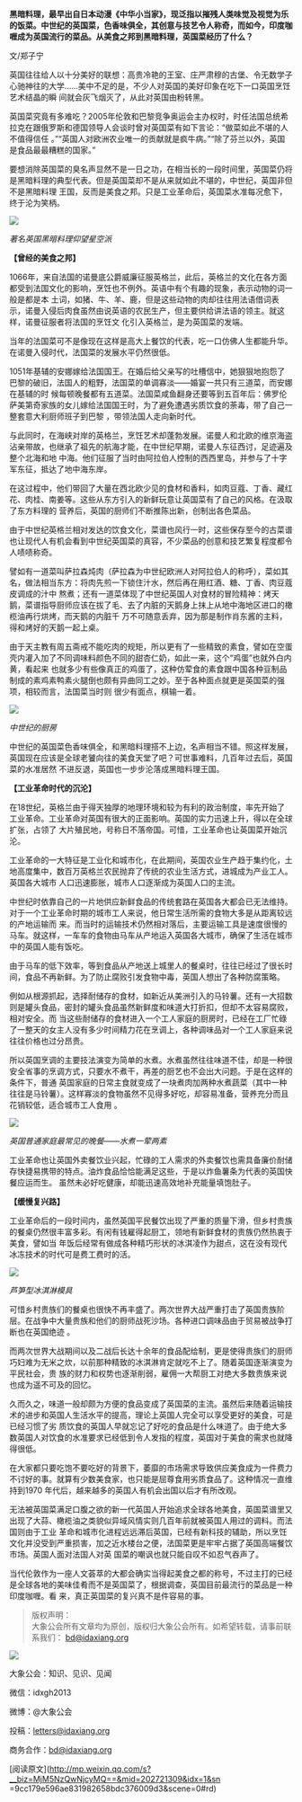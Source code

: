 **黑暗料理，最早出自日本动漫《中华小当家》，现泛指以摧残人类味觉及视觉为乐的饭菜。中世纪的英国菜，色香味俱全，其创意与技艺令人称奇，而如今，印度咖喱成为英国流行的菜品。从美食之邦到黑暗料理，英国菜经历了什么？**

  

文/郑子宁

  

英国往往给人以十分美好的联想：高贵冷艳的王室、庄严肃穆的古堡、令无数学子心驰神往的大学……美中不足的是，不少人对英国的美好印象在吃下一口英国烹饪艺术结晶的瞬
间就会灰飞烟灭了，从此对英国由粉转黑。

  

英国菜究竟有多难吃？2005年伦敦和巴黎竞争奥运会主办权时，时任法国总统希拉克在跟俄罗斯和德国领导人会谈时曾对英国菜有如下言论：“做菜如此不堪的人不值得信任
。”“英国人对欧洲农业唯一的贡献就是疯牛病。”“除了芬兰以外，英国是食品最最糟糕的国家。”

  

要想消除英国菜的臭名声显然不是一日之功，在相当长的一段时间里，英国菜仍将是黑暗料理的典型代表。但是英国菜却不是从来就如此不堪的，中世纪，英国非但不是黑暗料理
王国，反而是美食之邦。只是工业革命后，英国菜水准每况愈下，终于沦为笑柄。

  

![](_resources/“大象”的舌尖之四：从美食之邦到黑暗料理image0.jpg)

_著名英国黑暗料理仰望星空派_

  

**【曾经的美食之邦】**

  

1066年，来自法国的诺曼底公爵威廉征服英格兰，此后，英格兰的文化在各方面都受到法国文化的影响，烹饪也不例外。英语中有个有趣的现象，表示动物的词一般是都是本
土词，如猪、牛、羊、鹿，但是这些动物的肉却往往用法语借词表示，诺曼入侵后肉食虽然由说英语的农民生产，但主要供给讲法语的领主。就这样，诺曼征服者将法国的烹饪文
化引入英格兰，是为英国菜的发端。

  

当年的法国菜可不是像现在这样是高大上餐饮的代表，吃一口仿佛人生都能升华。在诺曼入侵时代，法国菜的发展水平仍然很低。

  

1051年基辅的安娜嫁给法国国王。在婚后给父亲写的吐槽信中，她狠狠地抱怨了巴黎的破旧，法国人的粗野，法国菜的单调寡淡——婚宴一共只有三道菜，而安娜在基辅的时
候每顿晚餐都有五道菜。法国菜咸鱼翻身还要等到五百年后：佛罗伦萨美第奇家族的女儿嫁给法国国王时，为了避免遭遇劣质饮食的荼毒，带了自己一整套意大利厨师班子到巴黎
，带领法国人走向新时代。

  

与此同时，在海峡对岸的英格兰，烹饪艺术却蓬勃发展。诺曼人和北欧的维京海盗沾亲带故，也继承了祖先的航海才能，在中世纪早期，诺曼人东征西讨，足迹遍及整个北海和地
中海。他们征服了当时由阿拉伯人控制的西西里岛，并参与了十字军东征，抵达了地中海东岸。

  

在这过程中，他们带回了大量在西北欧少见的食材和香料，如肉豆蔻、丁香、藏红花、肉桂、南姜等。这些从东方引入的新鲜玩意让英国菜有了自己的风格。在汲取了东方料理的
营养后，英国的厨师们不断推陈出新，创制出各色菜品。

  

由于中世纪英格兰相对发达的饮食文化，菜谱也风行一时，这些保存至今的古菜谱也让现代人有机会看到中世纪英国菜的真容，不少菜品的创意和技艺繁复程度都令人啧啧称奇。

  

譬如有一道菜叫萨拉森炖肉（萨拉森为中世纪欧洲人对阿拉伯人的称呼），菜如其名，做法相当东方：将肉先煎一下锁住汁水，然后再在用红酒、糖、丁香、肉豆蔻皮调成的汁中
熬煮；还有一道菜体现了中世纪英国人对食材的冒险精神：烤天鹅，菜谱指导厨师应该在拔了毛、去了内脏的天鹅身上抹上从地中海地区进口的橄榄油再行烘烤，而天鹅的内脏千
万不可随意丢弃，因为那是制作肖东酱的主料，得和烤好的天鹅一起上桌。

  

由于天主教有周五斋戒不能吃肉的规矩，所以更有了一些精致的素食，譬如在空蛋壳内灌入加了不同调味料颜色不同的甜杏仁奶，如此一来，这个“鸡蛋”也就外白内黄，看起来
也就多少有些像真正的鸡蛋了，这种仿荤食的素食跟中国各种豆制品制成的素鸡素鸭素火腿倒也颇有异曲同工之妙。至于各种面点就更是英国菜的强项，相较而言，法国菜当时则
很少有面点，棋输一着。

  

![](_resources/“大象”的舌尖之四：从美食之邦到黑暗料理image1.jpg)

_中世纪的厨房_

  

中世纪的英国菜色香味俱全，和黑暗料理搭不上边，名声相当不错。照这样发展，英国现在应该是全球老饕向往的美食天堂了吧？可世事难料，几百年过去后，英国菜的水准居然
不进反退，英国也一步步沦落成黑暗料理王国。

  

**【工业革命时代的沉沦】**

  

在18世纪，英格兰由于得天独厚的地理环境和较为有利的政治制度，率先开始了工业革命。工业革命对英国有很大的正面影响。英国的实力迅速上升，得以在全球扩张，占领了
大片殖民地，号称日不落帝国。可惜，工业革命也让英国菜开始沉沦。

  

工业革命的一大特征是工业化和城市化，在此期间，英国农业生产趋于集约化，土地高度集中，数百万英格兰农民抛弃了传统的农业生活方式，进城成为产业工人。英国各大城市
人口迅速膨胀，城市人口逐渐成为英国人口的主流。

  

中世纪时依靠自己的一片地供应新鲜食品的传统套路在英国各大都会已无法维持。对于一个工业革命时期的城市工人来说，他日常生活所需的食物大多是从距离较远的产地运输而
来。而当时的运输技术仍然相对落后，主要运输工具是速度很慢的马车。就这样，一车车的食物由马车从产地运入英国各大城市，确保了生活在城市中的英国人能有饭吃。

  

由于马车的低下效率，等到食品从产地送上城里人的餐桌时，往往已经过了很长时间，食品不再新鲜。为了防止腐败引发食物中毒，英国人想出了各种防腐策略。

  

例如从根源抓起，选择耐储存的食材，如新近从美洲引入的马铃薯。还有一大招数则是罐头食品，密封的罐头食品虽然新鲜度和味道大打折扣，但却不太容易腐败，相对安全。而
当这些耐储存的食材进入一个工人家庭的厨房时，已经在工厂忙碌了一整天的女主人没有多少时间精力花在烹调上，各种调味品对一个工人家庭来说往往价格也过分昂贵。

  

所以英国烹调的主要技法演变为简单的水煮。水煮虽然往往味道不佳，却是一种很安全省事的烹调方式，只要水不煮干，再差的厨艺也不会出大问题。于是在这样的条件下，普通
英国家庭的日常主食就变成了一块煮肉加两种水煮蔬菜（其中一种往往是马铃薯）。这样寡淡的食物虽然不见得多好吃，却容易准备，营养充分而且花销较低，适合城市工人食用
。

  

![](_resources/“大象”的舌尖之四：从美食之邦到黑暗料理image2.jpg)

_英国普通家庭最常见的晚餐——水煮一荤两素_

  

工业革命也让英国外卖餐饮业兴起，忙碌的工人需求的外卖餐饮也需具备廉价耐储存快捷易携带的特点。油炸食品恰恰能满足这些，于是以炸鱼薯条为代表的英国快餐应运而生。
虽然未必好吃健康，却能迅速高效地补充能量填饱肚子。

**【缓慢复兴路】**

  

工业革命后的一段时间内，虽然英国平民餐饮出现了严重的质量下滑，但乡村贵族的餐桌仍然很丰富多彩。有闲有钱雇得起厨工，领地有新鲜食材的贵族仍然热衷于美食，譬如当
年饭后经常有做成各种精巧形状的冰淇凌作为甜点，这在没有现代冰冻技术的时代可是费工费时的活。

  

![](_resources/“大象”的舌尖之四：从美食之邦到黑暗料理image3.jpg)

_芦笋型冰淇淋模具_

  

可惜乡村贵族们的餐桌也很快不再丰盛了。两次世界大战严重打击了英国贵族阶层。在战争中大量贵族和他们的厨师战死沙场。各种进口调味品由于贸易被战争打断也在英国绝迹
。

  

而两次世界大战期间以及二战后长达十余年的食品配给制，更是使得贵族们的厨师巧妇难为无米之炊，以前那种精致的冰淇淋肯定就吃不上了。随着英国逐渐演变为平民社会，贵
族的财力和权势也逐渐削弱，雇佣一大帮厨工对绝大多数贵族来说也成为遥不可及的回忆。

  

久而久之，味道一般却颇为方便的食品变成了英国菜的主流。虽然后来随着运输技术的进步和英国人生活水平的提高，理论上英国人完全可以享受更好的美食，可是已经习惯了劣
质饮食的英国人早就忘记了好吃的食品是什么味道了。由于绝大多数英国人对饮食的水准要求已经低到令人发指的程度，英国对于美食的需求也就降得很低。

  

在大家都只要吃饱不要吃好的背景下，萎靡的市场需求导致供应美食成为一件费力不讨好的事。就算有少数美食家，也只能是屈尊食用劣质食品了。这种情况一直维持到1970
年代后，越来越多的英国人有机会出国以后才有所改观。

  

无法被英国菜满足口腹之欲的新一代英国人开始追求全球各地美食，英国菜谱里又出现了大蒜、橄榄油之类貌似异域风情实则几百年前就被英国人用过的调料。而法国则由于工业
革命和城市化进程远远滞后英国，已经有新科技的辅助，所以烹饪文化并没受到严重损害，加之近水楼台之便，法国菜更是牢牢占据了英国高端餐饮市场。英国人面对法国人对英
国菜的嘲讽也就只能自叹不如忍气吞声了。

  

当代伦敦作为一座人文荟萃的大都会确实当得起美食之都的称号，不过主打的已经是全球各地的美味佳肴而不是英国菜了，根据调查，英国目前最流行的菜品是一种印度咖喱。看
来，真正英国菜的复兴真不是件容易的事。

  

> 版权声明：  
大象公会所有文章均为原创，版权归大象公会所有。如希望转载，请事前联系我们： bd@idaxiang.org

![](_resources/“大象”的舌尖之四：从美食之邦到黑暗料理image4.png)

大象公会：知识、见识、见闻

微信：idxgh2013

微博：@大象公会

投稿：letters@idaxiang.org

商务合作：bd@idaxiang.org

  

[阅读原文](http://mp.weixin.qq.com/s?__biz=MjM5NzQwNjcyMQ==&mid=202721309&idx=1&sn
=9cc179e596ae831982658bdc376009d3&scene=0#rd)

